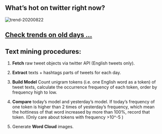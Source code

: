## What’s hot on twitter right now?

![trend-20200822][wordcloud]

[wordcloud]: https://raw.githubusercontent.com/xdqc/tweet-trend-everyday/master/word-cloud/trend-20200822.png?token=AF5V4P7ADR6KQBZ4CEDTNIK6AXRMU "trend-20200822"

## [Check trends on old days ...](https://github.com/xdqc/tweet-trend-everyday/tree/master/word-cloud)

## Text mining procedures:

1. **Fetch** raw tweet objects via twitter API (English tweets only).

2. **Extract** texts + hashtags parts of tweets for each day.

3. **Build Model** Count unigram tokens (i.e. one English word as a token) of tweet texts, calculate the occurrence frequency of each token, order by frequency high to low.

4. **Compare** today’s model and yesterday’s model. If today’s frequency of one token is higher than 2 times of yesterday’s frequency, which mean the hottiness of that word increased by more than 100%, record that token. (Only care about tokens with frequency >10^-5 )

5. Generate **Word Cloud** images.
